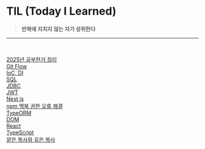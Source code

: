 # TIL (Today I Learned)
><b>반복에 지치지 않는 자가 성취한다 </b>
<hr>
<br>

[2025년 공부한거 정리](/2025/)
<br>
[Git Flow](/2025/gitFlow_02_20.md)
<br>
[IoC, DI](/2025/DI,%20IoC%20컨테이너_02_22.md)
<br>
[SQL](/2025/SQL/)
<br>
[JDBC](/2025/JDBC/)
<br>
[JWT](/2025/JWT.md)
<br>
[Nest js](/2025/Nest%20js/)
<br>
[npm 맥북 권한 오류 해결](/2025/npm%20맥북%20권한%20오류%20해결법.md)
<br>
[TypeORM](/2025/TypeORM)
<br>
[DOM](/2025/DOM.md)
<br>
[React](/2025/React/)
<br>
[TypeScript](/2025/TypeScirpt/)
<br>
[얕은 복사와 깊은 복사](/2025/얕은%20복사와%20깊은%20복사.md)
<br>